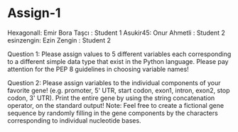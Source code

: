 # Assign-1


Hexagonall: Emir Bora Taşcı : Student 1
Asukir45: Onur Ahmetli : Student 2
esinzengin: Ezin Zengin : Student 2

Question 1: Please assign values to 5 different variables each corresponding to a different simple
data type that exist in the Python language. Please pay attention for the PEP 8 guidelines in 
choosing variable names!

Question 2: Please assign variables to the individual components of your favorite gene! (e.g.
promoter, 5' UTR, start codon, exon1, intron, exon2, stop codon, 3' UTR). Print the entire gene 
by using the string concatenation operator, on the standard output! Note: Feel free to create a 
fictional gene sequence by randomly filling in the gene components by the characters 
corresponding to individual nucleotide bases.
